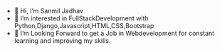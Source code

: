 - 👋 Hi, I’m Sanmil Jadhav
- 👀 I’m interested in FullStackDevelopment with Python,Django,Javascript,HTML,CSS,Bootstrap
- 🌱 I’m Looking Forward to get a Job in Webdevelopment for constant learning and improving my skills.


<!---
sanmiljadhav/sanmiljadhav is a ✨ special ✨ repository because its `README.md` (this file) appears on your GitHub profile.
You can click the Preview link to take a look at your changes.
--->
